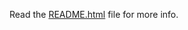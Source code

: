 Read the [README.html](https://antonioredondo.github.io/AntoniosCatsHome/vanillaJavaScript/README.htm) file for more info.